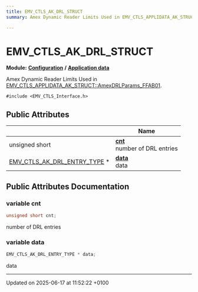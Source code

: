 ```yaml
---
title: EMV_CTLS_AK_DRL_STRUCT
summary: Amex Dynamic Reader Limits Used in EMV_CTLS_APPLIDATA_AK_STRUCT::AmexDRLParams_FFAB01. 

---
```


# EMV_CTLS_AK_DRL_STRUCT

**Module:** **[Configuration](group___a_d_k___c_o_n_f_i_g_u_r_a_t_i_o_n.md)** **/** **[Application data](group___d_e_f___c_o_n_f___a_p_p_l_i.md)**



Amex Dynamic Reader Limits Used in [EMV_CTLS_APPLIDATA_AK_STRUCT::AmexDRLParams_FFAB01](). 


`#include <EMV_CTLS_Interface.h>`

## Public Attributes

|                | Name           |
| -------------- | -------------- |
| unsigned short | **[cnt](struct_e_m_v___c_t_l_s___a_k___d_r_l___s_t_r_u_c_t.md#variable-cnt)** <br>number of DRL entries  |
| [EMV_CTLS_AK_DRL_ENTRY_TYPE](group___d_e_f___c_o_n_f___a_p_p_l_i.md#typedef-emv-ctls-ak-drl-entry-type) * | **[data](struct_e_m_v___c_t_l_s___a_k___d_r_l___s_t_r_u_c_t.md#variable-data)** <br>data  |

## Public Attributes Documentation

### variable cnt

```cpp
unsigned short cnt;
```

number of DRL entries 

### variable data

```cpp
EMV_CTLS_AK_DRL_ENTRY_TYPE * data;
```

data 

-------------------------------

Updated on 2025-06-17 at 11:52:22 +0100
